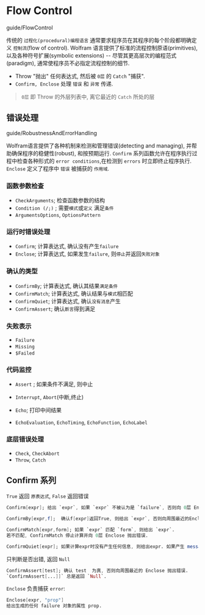 # Flow Control

guide/FlowControl

传统的 `过程化(procedural)编程语言` 通常要求程序员在其程序的每个阶段都明确定义 `控制流`(flow of control).
Wolfram 语言提供了标准的流程控制原语(primitives), 以及各种符号扩展(symbolic extensions) --
尽管其更高层次的编程范式(paradigm), 通常使程序员不必指定流程控制的细节.

+ Throw "抛出" 任何表达式, 然后被 `0层` 的 `Catch` "捕获".
+ `Confirm, Enclose` 处理 `错误` 和 `异常` 传递.

>`0层` 即 Throw 的外层列表中, 离它最近的 `Catch` 所处的层

## 错误处理

guide/RobustnessAndErrorHandling

Wolfram语言提供了各种机制来检测和管理错误(detecting and managing), 并帮助确保程序的稳健性(robust), 和按预期运行.
`Confirm` 系列函数允许在程序执行过程中检查各种形式的 `error conditions`,在检测到 `errors` 时立即终止程序执行.
`Enclose` 定义了程序中 `错误` 被捕获的 `作用域`.

### 函数参数检查

+ `CheckArguments`; 检查函数参数的结构
+ `Condition (/;)` ; 需要`模式`或`定义` 满足`条件`
+ `ArgumentsOptions`, `OptionsPattern`

### 运行时错误处理

+ `Confirm`; 计算表达式, 确认没有产生`failure`
+ `Enclose`; 计算表达式, 如果发生`failure`, 则`停止`并返回`失败对象`

### 确认的类型

+ `ConfirmBy`; 计算表达式, 确认其结果`满足条件`
+ `ConfirmMatch`; 计算表达式, 确认结果与`模式`相匹配
+ `ConfirmQuiet`; 计算表达式, 确认`没有消息`产生
+ `ConfirmAssert`; 确认`断言`得到满足

### 失败表示

+ `Failure `
+ `Missing `
+ `$Failed`

### 代码监控

+ `Assert` ; 如果条件不满足, 则中止
+ `Interrupt`, `Abort`(中断,终止)

+ `Echo`; 打印中间结果
+ `EchoEvaluation`, `EchoTiming`, `EchoFunction`, `EchoLabel`

### 底层错误处理

+ `Check`, `CheckAbort`
+ `Throw`, `Catch`

## Confirm 系列

`True` 返回 `原表达式`, `False` 返回错误

```mathematica
Confirm[expr]; 给出 `expr`, 如果 `expr` 不被认为是 `failure`, 否则向 0层 Enclose 抛出 error

ConfirmBy[expr,f];  确认f[expr]返回True, 则给出 `expr`, 否则向周围最近的Enclose抛出 error.

ConfirmMatch[expr,form]; 如果 `expr` 匹配 `form`, 则给出 `expr`.
若不匹配, ConfirmMatch 停止计算并向 0层 Enclose 抛出错误.

ConfirmQuiet[expr]; 如果计算expr时没有产生任何信息, 则给出expr. 如果产生 messages, 则抛出 error.
```

只判断是否出错, 返回 `Null`

```mathematica
ConfirmAssert[test]; 确认 test  为真, 否则向周围最近的 Enclose 抛出错误.
`ConfirmAssert[...]]` 总是返回 `Null`.
```

`Enclose` 负责捕获 `error`:

```mathematica
Enclose[expr, "prop"]
给出生成的任何 failure 对象的属性 prop.
```
